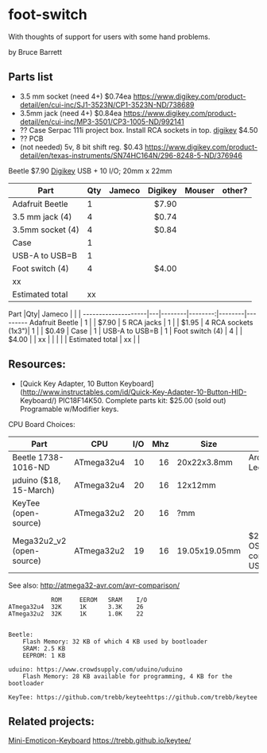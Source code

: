 # foot-switch

With thoughts of support for users with some hand problems.

by Bruce Barrett

## Parts list

* 3.5 mm socket (need 4+) $0.74ea https://www.digikey.com/product-detail/en/cui-inc/SJ1-3523N/CP1-3523N-ND/738689
* 3.5mm jack (need 4+) $0.84ea  https://www.digikey.com/product-detail/en/cui-inc/MP3-3501/CP3-1005-ND/992141
* ?? Case Serpac 111i project box. Install RCA sockets in top. 
[digikey](https://www.digikey.com/product-detail/en/serpac/110IBK/SR110-IB-ND/95415) $4.50
* ?? PCB
* (not needed) 5v, 8 bit shift reg. $0.43 https://www.digikey.com/product-detail/en/texas-instruments/SN74HC164N/296-8248-5-ND/376946

Beetle $7.90 [Digikey](https://www.digikey.com/product-detail/en/dfrobot/DFR0282/1738-1016-ND/6588438)
USB + 10 I/O; 20mm x 22mm



Part                |Qty| Jameco | Digikey | Mouser | other?
--------------------|---|--------|--------:|--------|---------
Adafruit Beetle     | 1 |      | $7.90   |
3.5 mm jack (4)     | 4 |      | $0.74   |
3.5mm socket (4)    | 4 |      | $0.84   |
Case                | 1 |
USB-A to USB=B      | 1 |
Foot switch (4)     | 4 |      | $4.00   |
 | xx | | | | |
Estimated total     | xx  |    |



Part                |Qty| Jameco |   |  |
--------------------|---|--------|--------:|--------|---------
Adafruit Beetle     | 1 |      | $7.90   |
5 RCA jacks         | 1 |      | $1.95   |
4 RCA sockets (1x3")| 1 |      | $0.49   |
Case                | 1 |
USB-A to USB=B      | 1 |
Foot switch (4)     | 4 |      | $4.00   |
 | xx | | | | |
Estimated total     | xx  |    |



## Resources:

* [Quick Key Adapter, 10 Button
Keyboard](http://www.instructables.com/id/Quick-Key-Adapter-10-Button-HID-
Keyboard/) PIC18F14K50. Complete parts kit: $25.00 (sold out) Programable w/Modifier keys.


CPU Board Choices:


Part                            |CPU        |I/O | Mhz | Size        |   Notes
--------------------------------|-----------|---:|----:|-------------|---------
Beetle 1738-1016-ND             |ATmega32u4 | 10 |16   | 20x22x3.8mm | Arduino Leonardo
µduino ($18, 15-March)          |ATmega32u4 | 20 |16   | 12x12mm     |
KeyTee (open-source)            |ATmega32u2 | 20 |16   | ?mm     |
Mega32u2_v2 (open-source)       |ATmega32u2 | 19 |16   | 19.05x19.05mm |  $2.85 at OSHpark + components. USB


See also: http://atmega32-avr.com/avr-comparison/

                ROM     EEROM   SRAM    I/O
    ATmega32u4  32K     1K      3.3K    26
    ATmega32u2  32K     1K      1.0K    22


    Beetle:
        Flash Memory: 32 KB of which 4 KB used by bootloader
        SRAM: 2.5 KB
        EEPROM: 1 KB

    uduino: https://www.crowdsupply.com/uduino/uduino
        Flash Memory: 28 KB available for programming, 4 KB for the bootloader
        
    KeyTee: https://github.com/trebb/keyteehttps://github.com/trebb/keytee
                

## Related projects:

[Mini-Emoticon-Keyboard](http://www.instructables.com/id/Mini-Emoticon-Keyboard/)
https://trebb.github.io/keytee/





